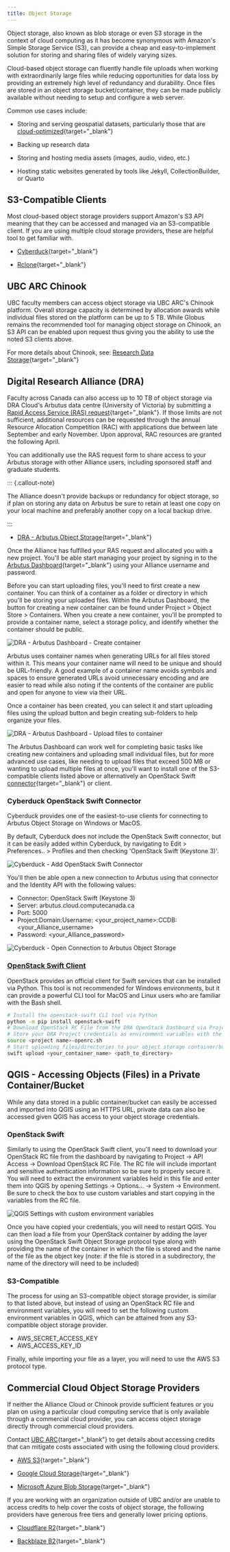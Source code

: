 ```yaml
---
title: Object Storage
---
```


Object storage, also known as blob storage or even S3 storage in the context of
cloud computing as it has become synonymous with Amazon's Simple Storage Service
(S3), can provide a cheap and easy-to-implement solution for storing and sharing
files of widely varying sizes.

Cloud-based object storage can fluently handle file uploads when working with
extraordinarily large files while reducing opportunities for data loss by
providing an extremely high level of redundancy and durability. Once files are
stored in an object storage bucket/container, they can be made publicly
available without needing to setup and configure a web server.

Common use cases include:

- Storing and serving geospatial datasets, particularly those that are
  [cloud-optimized](https://guide.cloudnativegeo.org/){target="\_blank"}

- Backing up research data

- Storing and hosting media assets (images, audio, video, etc.)

- Hosting static websites generated by tools like Jekyll, CollectionBuilder, or
  Quarto

## S3-Compatible Clients

Most cloud-based object storage providers support Amazon's S3 API meaning that
they can be accessed and managed via an S3-compatible client. If you are using
multiple cloud storage providers, these are helpful tool to get familiar with.

- [Cyberduck](https://cyberduck.io/){target="\_blank"}

- [Rclone](https://rclone.org/){target="\_blank"}

## UBC ARC Chinook

UBC faculty members can access object storage via UBC ARC's Chinook platform.
Overall storage capacity is determined by allocation awards while individual
files stored on the platform can be up to 5 TB. While Globus remains the
recommended tool for managing object storage on Chinook, an S3 API can be
enabled upon request thus giving you the ability to use the noted S3 clients
above.

For more details about Chinook, see:
[Research Data Storage](https://ubc-geography.github.io/computing-resources/research-data-management/research-data-storage.html#ubc-chinook){target="\_blank"}

## Digital Research Alliance (DRA)

Faculty across Canada can also access up to 10 TB of object storage via DRA
Cloud's Arbutus data centre (University of Victoria) by submitting a
[Rapid Access Service (RAS) request](https://docs.google.com/forms/d/e/1FAIpQLSeU_BoRk5cEz3AvVLf3e9yZJq-OvcFCQ-mg7p4AWXmUkd5rTw/viewform){target="\_blank"}.
If those limits are not sufficient, additional resources can be requested
through the annual Resource Allocation Competition (RAC) with applications due
between late September and early November. Upon approval, RAC resources are
granted the following April.

You can additionally use the RAS request form to share access to your Arbutus
storage with other Alliance users, including sponsored staff and graduate
students.

::: {.callout-note}

The Alliance doesn't provide backups or redundancy for object storage, so if
plan on storing any data on Arbutus be sure to retain at least one copy on your
local machine and preferably another copy on a local backup drive.

:::

- [DRA - Arbutus Object Storage](https://docs.alliancecan.ca/wiki/Arbutus_object_storage){target="\_blank"}

Once the Alliance has fulfilled your RAS request and allocated you with a new
project. You'll be able start managing your project by signing in to the
[Arbutus Dashboard](https://arbutus.cloud.computecanada.ca){target="\_blank"}
using your Alliance username and password.

Before you can start uploading files, you'll need to first create a new
container. You can think of a container as a folder or directory in which you'll
be storing your uploaded files. Within the Arbutus Dashboard, the button for
creating a new container can be found under Project > Object Store > Containers.
When you create a new container, you'll be prompted to provide a container name,
select a storage policy, and identify whether the container should be public.

![DRA - Arbutus Dashboard - Create container](/assets/images/OpenStack-Object-CreateContainer.PNG)

Arbutus uses container names when generating URLs for all files stored within
it. This means your container name will need to be unique and should be
URL-friendly. A good example of a container name avoids symbols and spaces to
ensure generated URLs avoid unnecessary encoding and are easier to read while
also noting if the contents of the container are public and open for anyone to
view via their URL.

Once a container has been created, you can select it and start uploading files
using the upload button and begin creating sub-folders to help organize your
files.

![DRA - Arbutus Dashboard - Upload files to container](/assets/images/OpenStack-Object-UploadToContainer.PNG)

The Arbutus Dashboard can work well for completing basic tasks like creating new
containers and uploading small individual files, but for more advanced use
cases, like needing to upload files that exceed 500 MB or wanting to upload
multiple files at once, you'll want to install one of the S3-compatible clients
listed above or alternatively an OpenStack Swift
[connector](https://cyberduck.io/openstack/){target="\_blank"} or client.

### Cyberduck OpenStack Swift Connector

Cyberduck provides one of the easiest-to-use clients for connecting to Arbutus
Object Storage on Windows or MacOS.

By default, Cyberduck does not include the OpenStack Swift connector, but it can
be easily added within Cyberduck, by navigating to Edit > Preferences.. >
Profiles and then checking 'OpenStack Swift (Keystone 3)'.

![Cyberduck - Add OpenStack Swift Connector](/assets/images/Arbutus-Cyberduck-Connector.PNG)

You'll then be able open a new connection to Arbutus using that connector and
the Identity API with the following values:

- Connector: OpenStack Swift (Keystone 3)
- Server: arbutus.cloud.computecanada.ca
- Port: 5000
- Project:Domain:Username: \<your_project_name\>:CCDB:\<your_Alliance_username\>
- Password: \<your_Alliance_password\>

![Cyberduck - Open Connection to Arbutus Object Storage](/assets/images/Arbutus-Cyberduck-Connection.PNG)

### [OpenStack Swift Client](https://docs.openstack.org/python-swiftclient/latest/cli/index.html)

OpenStack provides an official client for Swift services that can be installed
via Python. This tool is not recommended for Windows environments, but it can
provide a powerful CLI tool for MacOS and Linux users who are familiar with the
Bash shell.

```bash
# Install the openstack-swift CLI tool via Python
python -m pip install openstack-swift
# Download OpenStack RC File from the DRA OpenStack Dashboard via Project -> API Access -> Download OpenStack RC File
# Store your DRA Project credentials as environment variables with the downloaded shell script
source <project name>-openrc.sh
# Start uploading files/directories to your object storage container/bucket
swift upload <your_container_name> <path_to_directory>
```

## QGIS - Accessing Objects (Files) in a Private Container/Bucket

While any data stored in a public container/bucket can easily be accessed and
imported into QGIS using an HTTPS URL, private data can also be accessed given
QGIS has access to your object storage credentials.

### OpenStack Swift

Similarly to using the OpenStack Swift client, you'll need to download your
OpenStack RC file from the dashboard by navigating to Project -> API Access ->
Download OpenStack RC File. The RC file will include important and sensitive
authentication information so be sure to properly secure it. You will need to
extract the environment variables held in this file and enter them into QGIS by
opening Settings -> Options... -> System -> Environment. Be sure to check the
box to use custom variables and start copying in the variables from the RC file.

![QGIS Settings with custom environment variables](/assets/images/qgis_s3.PNG)

Once you have copied your credentials, you will need to restart QGIS. You can
then load a file from your OpenStack container by adding the layer using the
OpenStack Swift Object Storage protocol type along with providing the name of
the container in which the file is stored and the name of the file as the object
key (note: if the file is stored in a subdirectory, the name of the directory
will need to be included)

### S3-Compatible

The process for using an S3-compatible object storage provider, is similar to
that listed above, but instead of using an OpenStack RC file and environment
variables, you will need to set the following custom environment variables in
QGIS, which can be attained from any S3-compatible object storage provider.

- AWS_SECRET_ACCESS_KEY
- AWS_ACCESS_KEY_ID

Finally, while importing your file as a layer, you will need to use the AWS S3
protocol type.

## Commercial Cloud Object Storage Providers

If neither the Alliance Cloud or Chinook provide sufficient features or you plan
on using a particular cloud computing service that is only available through a
commercial cloud provider, you can access object storage directly through
commercial cloud providers.

Contact
[UBC ARC](https://arc.ubc.ca/compute-storage/cloud-computing){target="\_blank"}
to get details about accessing credits that can mitigate costs associated with
using the following cloud providers.

- [AWS S3](https://docs.aws.amazon.com/s3/){target="\_blank"}

- [Google Cloud Storage](https://cloud.google.com/storage/docs/){target="\_blank"}

- [Microsoft Azure Blob Storage](https://learn.microsoft.com/en-us/azure/storage/blobs/){target="\_blank"}

If you are working with an organization outside of UBC and/or are unable to
access credits to help cover the costs of object storage, the following
providers have generous free tiers and generally lower pricing options.

- [Cloudflare R2](https://developers.cloudflare.com/r2/){target="\_blank"}

- [Backblaze B2](https://www.backblaze.com/docs/cloud-storage){target="\_blank"}
